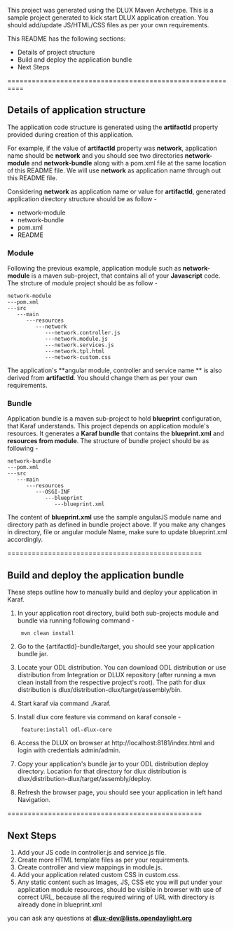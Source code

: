 This project was generated using the DLUX Maven Archetype. This is a sample project generated to kick start DLUX application creation. You should add/update JS/HTML/CSS files as per your own requirements. 

This README has the following sections:

* Details of project structure
* Build and deploy the application bundle
* Next Steps


==========================================================
## Details of application structure


The application code structure is generated using the **artifactId** property provided during creation of this application. 

For example, if the value of **artifactId** property was **network**, application name should be **network** and you should see two directories **network-module** and **network-bundle** along with a pom.xml file at the same location of this README file. We will use **network** as application name through out this README file.

Considering **network** as application name or value for **artifactId**, generated application directory structure should be as follow - 

* network-module
* network-bundle
* pom.xml
* README


### Module

Following the previous example, application module such as **network-module** is a maven sub-project, that contains all of your **Javascript** code. The strcture of module project should be as follow - 

	network-module
	---pom.xml
	---src
	   ---main
	      ---resources
	         ---network
	            ---network.controller.js
	            ---network.module.js
	            ---network.services.js
	            ---network.tpl.html
	            ---network-custom.css


The application's **angular module, controller and service name ** is also derived from **artifactId**. You should change them as per your own requirements.

### Bundle

Application bundle is a maven sub-project to hold **blueprint** configuration, that Karaf understands. This project depends on application module's resources. It generates a **Karaf bundle** that contains the **blueprint.xml** and **resources from module**. The structure of bundle project should be as following - 

	network-bundle
	---pom.xml
	---src
	   ---main
	      ---resources
	         ---OSGI-INF
	            ---blueprint
	               ---blueprint.xml
	               


The content of **blueprint.xml** use the sample angularJS module name and directory path as defined in bundle project above. If you make any changes in directory, file or angular module Name, make sure to update blueprint.xml accordingly.



================================================
## Build and deploy the application bundle


These steps outline how to manually build and deploy your application in Karaf.


1. In your application root directory, build both sub-projects module and bundle via running following command - 

    	mvn clean install
 
2. Go to the {artifactId}-bundle/target, you should see your application bundle jar.   	
    
3. Locate your ODL distribution. You can download ODL distribution or use distribution from Integration or DLUX repository (after running a mvn clean install from the respective project's root). The path for dlux distribution is dlux/distribution-dlux/target/assembly/bin.

4. Start karaf  via command ./karaf.

5. Install dlux core feature via command on karaf console - 

	 	feature:install odl-dlux-core

6. Access the DLUX on browser at http://localhost:8181/index.html and login with credentials admin/admin.

7. Copy your application's bundle jar to your ODL distribution deploy directory. Location for that directory for dlux distribution is dlux/distribution-dlux/target/assembly/deploy.

8. Refresh the browser page, you should see your application in left hand Navigation.


================================================
## Next Steps

1. Add your JS code in controller.js  and service.js file. 
2. Create more HTML template files as per your requirements.
3. Create controller and view mappings in module.js.
4. Add your application related custom CSS in custom.css.
5. Any static content such as Images, JS, CSS etc you will put under your application module resources, should be visible in browser with use of correct URL, because all the required wiring of URL with directory is already done in blueprint.xml

you can ask any questions at **dlux-dev@lists.opendaylight.org** 